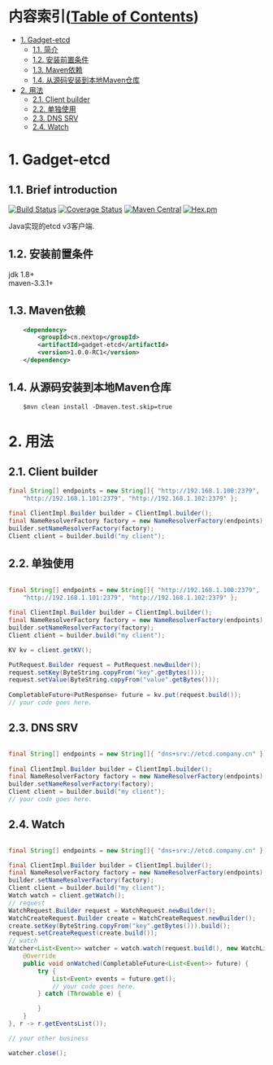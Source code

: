 内容索引([Table of Contents](./README.md))  
=================

   * [1. Gadget-etcd](#1-gadget-etcd)
      * [1.1. 简介](#11-简介)
      * [1.2. 安装前置条件](#12-安装前置条件)
      * [1.3. Maven依赖](#13-maven依赖)
      * [1.4. 从源码安装到本地Maven仓库](#14-从源码安装到本地maven仓库)
   * [2. 用法](#2-用法)
      * [2.1. Client builder](#21-client-builder)
      * [2.2. 单独使用](#22-单独使用)
      * [2.3. DNS SRV](#23-dns-srv)
      * [2.4. Watch](#24-watch)

# 1. Gadget-etcd  
## 1.1. Brief introduction  
[![Build Status](https://travis-ci.org/nextopcn/gadget-etcd.svg?branch=master)](https://travis-ci.org/nextopcn/gadget-etcd)
[![Coverage Status](https://coveralls.io/repos/github/nextopcn/gadget-etcd/badge.svg?branch=master)](https://coveralls.io/github/nextopcn/gadget-etcd?branch=master)
[![Maven Central](https://maven-badges.herokuapp.com/maven-central/cn.nextop/gadget-etcd/badge.svg)](https://maven-badges.herokuapp.com/maven-central/cn.nextop/gadget-etcd)
[![Hex.pm](https://img.shields.io/hexpm/l/plug.svg?maxAge=2592000)](https://github.com/nextopcn/gadget-etcd/blob/master/LICENSE)  
  
Java实现的etcd v3客户端.  

## 1.2. 安装前置条件  
jdk 1.8+  
maven-3.3.1+  

## 1.3. Maven依赖

```xml  
    <dependency>
        <groupId>cn.nextop</groupId>
        <artifactId>gadget-etcd</artifactId>
        <version>1.0.0-RC1</version>
    </dependency>
```

## 1.4. 从源码安装到本地Maven仓库  

``` 
    $mvn clean install -Dmaven.test.skip=true
```  

# 2. 用法  
## 2.1. Client builder  

```java  
final String[] endpoints = new String[]{ "http://192.168.1.100:2379", 
    "http://192.168.1.101:2379", "http://192.168.1.102:2379" };
    
final ClientImpl.Builder builder = ClientImpl.builder();
final NameResolverFactory factory = new NameResolverFactory(endpoints);
builder.setNameResolverFactory(factory); 
Client client = builder.build("my client");
```

## 2.2. 单独使用  

```java  

final String[] endpoints = new String[]{ "http://192.168.1.100:2379", 
    "http://192.168.1.101:2379", "http://192.168.1.102:2379" };
    
final ClientImpl.Builder builder = ClientImpl.builder();
final NameResolverFactory factory = new NameResolverFactory(endpoints);
builder.setNameResolverFactory(factory); 
Client client = builder.build("my client");

KV kv = client.getKV();

PutRequest.Builder request = PutRequest.newBuilder();
request.setKey(ByteString.copyFrom("key".getBytes()));
request.setValue(ByteString.copyFrom("value".getBytes()));
		
CompletableFuture<PutResponse> future = kv.put(request.build());
// your code goes here. 

```

## 2.3. DNS SRV  
  
```java  

final String[] endpoints = new String[]{ "dns+srv://etcd.company.cn" };
    
final ClientImpl.Builder builder = ClientImpl.builder();
final NameResolverFactory factory = new NameResolverFactory(endpoints);
builder.setNameResolverFactory(factory); 
Client client = builder.build("my client");
// your code goes here.
```

## 2.4. Watch

```java  

final String[] endpoints = new String[]{ "dns+srv://etcd.company.cn" };

final ClientImpl.Builder builder = ClientImpl.builder();
final NameResolverFactory factory = new NameResolverFactory(endpoints);
builder.setNameResolverFactory(factory);
Client client = builder.build("my client");
Watch watch = client.getWatch();
// request
WatchRequest.Builder request = WatchRequest.newBuilder();
WatchCreateRequest.Builder create = WatchCreateRequest.newBuilder();
create.setKey(ByteString.copyFrom("key".getBytes())).build();
request.setCreateRequest(create.build());
// watch
Watcher<List<Event>> watcher = watch.watch(request.build(), new WatchListener<List<Event>>() {
	@Override
	public void onWatched(CompletableFuture<List<Event>> future) {
		try {
			List<Event> events = future.get();
			// your code goes here.
		} catch (Throwable e) {

		}
	}
}, r -> r.getEventsList());

// your other business

watcher.close();
    
```
